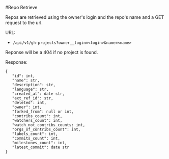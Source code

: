 #Repo Retrieve

Repos are retrieved using the owner's login and the repo's name and a GET request to the url.

URL:
 - `/api/v1/gh-projects?owner__login=<login>&name=<name>`

 Reponse will be a 404 if no project is found.

 Response:
 ```
{
    "id": int,
    "name": str,
    "description": str,
    "language": str,
    "created_at": date str,
    "ext_ref_id": str,
    "deleted": int,
    "owner": int,
    "forked_from": null or int,    
    "contribs_count": int,
    "watchers_count": int,
    "watch_not_contribs_counts: int,
    "orgs_of_contribs_count": int,
    "labels_count": int,
    "commits_count": int,
    "milestones_count": int,
    "latest_commit": date str
}
 ```